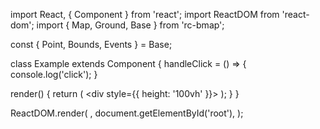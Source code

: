 import React, { Component } from 'react';
import ReactDOM from 'react-dom';
import { Map, Ground, Base } from 'rc-bmap';

const { Point, Bounds, Events } = Base;

class Example extends Component {
  handleClick = () => {
    console.log('click');
  }

  render() {
    return (
      <div style={{ height: '100vh' }}>
        <Map
          ak="WAeVpuoSBH4NswS30GNbCRrlsmdGB5Gv"
          scrollWheelZoom
          zoom={12}
        >
          <Point name="center" lng="116.404" lat="39.915" />
          <Ground
            imageURL="http://lbsyun.baidu.com/jsdemo/img/si-huan.png"
            opacity={1}
            displayOnMinLevel={10}
            displayOnMaxLevel={14}
          >
            <Bounds>
              <Point name="sw" lng="116.295" lat="39.837" />
              <Point name="ne" lng="116.475" lat="39.976" />
            </Bounds>
            <Events
              click={this.handleClick}
            />
          </Ground>
        </Map>
      </div>
    );
  }
}

ReactDOM.render(
  <Example />,
  document.getElementById('root'),
);
